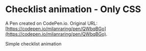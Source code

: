# Checklist animation - Only CSS

A Pen created on CodePen.io. Original URL: [https://codepen.io/milanraring/pen/QWbqBGo](https://codepen.io/milanraring/pen/QWbqBGo).

Simple checklist animation

